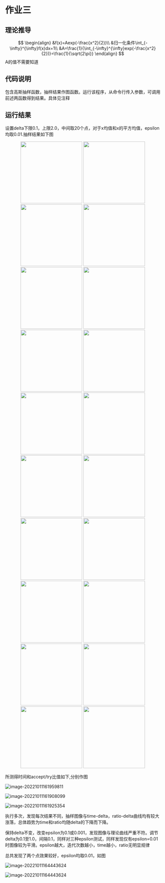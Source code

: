 # 作业三

## 理论推导

 
$$
\begin{align}
&f(x)=Aexp(-\frac{x^2}{2})\\
&归一化条件\int_{-\infty}^{\infty}f(x)dx=1\\
&A=\frac{1}{\int_{-\infty}^{\infty}exp(-\frac{x^2}{2})}=\frac{1}{\sqrt{2\pi}}
\end{align}
$$
A的值不需要知道

## 代码说明

包含高斯抽样函数，抽样结果作图函数。运行该程序，从命令行传入参数，可调用前述两函数得到结果。具体见注释

## 运行结果

设置delta下限0.1，上限2.0，中间取20个点，对于x均值和x的平方均值，epsilon均取0.01.抽样结果如下图

<center class="half">    <img src="C:\Users\pseudonym\AppData\Roaming\Typora\typora-user-images\image-20221011153306016.png" width="200"/>    <img src="C:\Users\pseudonym\AppData\Roaming\Typora\typora-user-images\image-20221011154148792.png" width="200"/>  <img src="C:\Users\pseudonym\AppData\Roaming\Typora\typora-user-images\image-20221011154239867.png" width="200"/>  <img src="C:\Users\pseudonym\AppData\Roaming\Typora\typora-user-images\image-20221011154249717.png" width="200"/> </center>

<center class="half">    <img src="C:\Users\pseudonym\AppData\Roaming\Typora\typora-user-images\image-20221011154258892.png" width="200"/>     <img src="C:\Users\pseudonym\AppData\Roaming\Typora\typora-user-images\image-20221011154311379.png" width="200"/>  <img src="C:\Users\pseudonym\AppData\Roaming\Typora\typora-user-images\image-20221011154320515.png" width="200"/> <img src="C:\Users\pseudonym\AppData\Roaming\Typora\typora-user-images\image-20221011154334130.png" width="200"/> </center>

<center class="half">        <img src="C:\Users\pseudonym\AppData\Roaming\Typora\typora-user-images\image-20221011154348805.png" width="200"/>  <img src="C:\Users\pseudonym\AppData\Roaming\Typora\typora-user-images\image-20221011154358887.png" width="200"/>  <img src="C:\Users\pseudonym\AppData\Roaming\Typora\typora-user-images\image-20221011154408599.png" width="200"/> 
<img src="C:\Users\pseudonym\AppData\Roaming\Typora\typora-user-images\image-20221011155607557.png" width="200"/></center>

<center class="half">    <img src="C:\Users\pseudonym\AppData\Roaming\Typora\typora-user-images\image-20221011155631294.png" width="200"/>    <img src="C:\Users\pseudonym\AppData\Roaming\Typora\typora-user-images\image-20221011155640376.png" width="200"/>  <img src="C:\Users\pseudonym\AppData\Roaming\Typora\typora-user-images\image-20221011155648971.png" width="200"/>  <img src="C:\Users\pseudonym\AppData\Roaming\Typora\typora-user-images\image-20221011155657127.png" width="200"/> </center>

<center class="half">    <img src="C:\Users\pseudonym\AppData\Roaming\Typora\typora-user-images\image-20221011155704762.png" width="200"/>    <img src="C:\Users\pseudonym\AppData\Roaming\Typora\typora-user-images\image-20221011155711409.png" width="200"/>  <img src="C:\Users\pseudonym\AppData\Roaming\Typora\typora-user-images\image-20221011155719020.png" width="200"/>  <img src="C:\Users\pseudonym\AppData\Roaming\Typora\typora-user-images\image-20221011155726427.png" width="200"/> </center>

所测得时间和accept/try比值如下,分别作图

![image-20221011161959811](C:\Users\pseudonym\AppData\Roaming\Typora\typora-user-images\image-20221011161959811.png)

![image-20221011161908099](C:\Users\pseudonym\AppData\Roaming\Typora\typora-user-images\image-20221011161908099.png)

![image-20221011161925354](C:\Users\pseudonym\AppData\Roaming\Typora\typora-user-images\image-20221011161925354.png)

执行多次，发现每次结果不同，抽样图像与time-delta，ratio-delta曲线均有较大涨落，总体趋势为time和ratio均随delta的下降而下降。

保持delta不变，改变epsilon为0.1或0.001，发现图像与理论曲线严重不符。调节delta为0.1至1.0，间隔0.1，同样对三种epsilon测试，同样发现仅有epsilon=0.01时图像较为平滑。epsilon越大，迭代次数越小，time越小，ratio无明显规律

总共发现了两个点效果较好，epsilon均取0.01，如图

![image-20221011164443624](C:\Users\pseudonym\AppData\Roaming\Typora\typora-user-images\image-20221011164443624.png)

![image-20221011164443624](C:\Users\pseudonym\AppData\Roaming\Typora\typora-user-images\image-20221011154148792.png)